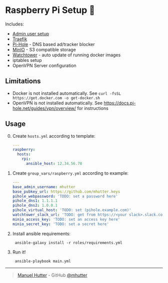 # Raspberry Pi Setup :rocket:

Includes:
* [Admin user setup][mhutter-base]
* [Traefik][traefik]
* [Pi-Hole][pihole] - DNS based ad/tracker blocker
* [MinIO][minio] - S3 compatible storage
* [Watchtower][watchtower] - auto update of running docker images
* iptables setup
* OpenVPN Server configuration

## Limitations

- Docker is not installed automatically. See `curl -fsSL https://get.docker.com -o get-docker.sh`
- OpenVPN is not installed automatically. See https://docs.pi-hole.net/guides/vpn/overview/ for instructions

## Usage

0. Create `hosts.yml` according to template:
    ```yaml
    ---
    raspberry:
      hosts:
        rpi:
          ansible_host: 12.34.56.78
    ```
0. Create `group_vars/raspberry.yml` according to example:
    ```yaml
    ---
    base_admin_username: mhutter
    base_pubkey_url: https://github.com/mhutter.keys
    pihole_webpassword: 'TODO: set a password here'
    pihole_dns1: 1.1.1.1
    pihole_dns2: 1.0.0.1
    pihole_virtual_host: 'TODO: set (pihole.example.com)'
    watchtower_slack_url: 'TODO: get from https://<your slack>.slack.com/apps'
    minio_access_key: 'TODO: set an access key here'
    minio_secret_key: 'TODO: set a secret here'
    ```
0. Install ansible requirements:

        ansible-galaxy install -r roles/requirements.yml

0. Run it!

        ansible-playbook main.yml


---

> [Manuel Hutter](https://hutter.io) - GitHub [@mhutter](https://github.com)

[mhutter-base]: https://github.com/mhutter/ansible-base
[traefik]: https://traefik.io/
[pihole]: https://pi-hole.net/
[minio]: https://www.min.io/
[watchtower]: https://github.com/containrrr/watchtower
